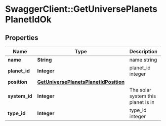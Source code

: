 # SwaggerClient::GetUniversePlanetsPlanetIdOk

## Properties
Name | Type | Description | Notes
------------ | ------------- | ------------- | -------------
**name** | **String** | name string | 
**planet_id** | **Integer** | planet_id integer | 
**position** | [**GetUniversePlanetsPlanetIdPosition**](GetUniversePlanetsPlanetIdPosition.md) |  | [optional] 
**system_id** | **Integer** | The solar system this planet is in | 
**type_id** | **Integer** | type_id integer | 


